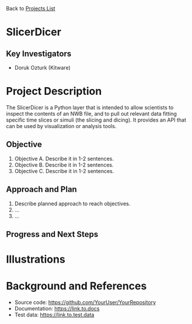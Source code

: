 Back to [Projects List](../../README.md#ProjectsList)

# SlicerDicer

## Key Investigators

- Doruk Ozturk (Kitware)

# Project Description

The SlicerDicer is a Python layer that is intended to allow scientists to inspect the contents of an NWB file, and to pull out relevant data fitting specific time slices or simuli (the slicing and dicing). It provides an API that can be used by visualization or analysis tools.

## Objective

1. Objective A. Describe it in 1-2 sentences.
1. Objective B. Describe it in 1-2 sentences.
1. Objective C. Describe it in 1-2 sentences.

## Approach and Plan

1. Describe planned approach to reach objectives.
1. ...
1. ...

## Progress and Next Steps

<!--Describe progress and next steps in a few bullet points as you are making progress.-->

# Illustrations

<!--Add pictures and links to videos that demonstrate what has been accomplished.-->

<!--![Description of picture](Example2.jpg)-->

<!--![Some more images](Example2.jpg)-->

# Background and References

<!--Use this space for information that may help people better understand your project, like links to papers, source code, or data.-->

- Source code: https://github.com/YourUser/YourRepository
- Documentation: https://link.to.docs
- Test data: https://link.to.test.data
